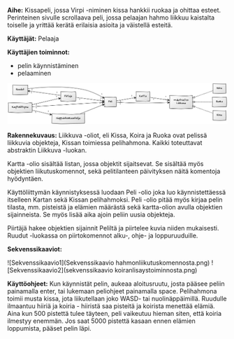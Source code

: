 ﻿**Aihe:** Kissapeli, jossa Virpi -niminen kissa hankkii ruokaa ja ohittaa esteet. Perinteinen sivulle scrollaava peli, jossa pelaajan hahmo liikkuu kaistalta toiselle ja yrittää kerätä erilaisia asioita ja väistellä esteitä.

**Käyttäjät:** Pelaaja

**Käyttäjien toiminnot:**

- pelin käynnistäminen
- pelaaminen


![Luokkakaavio](luokkakaavioFinal.png)


**Rakennekuvaus:** Liikkuva -oliot, eli Kissa, Koira ja Ruoka ovat pelissä liikkuvia objekteja, Kissan toimiessa pelihahmona. Kaikki toteuttavat abstraktin Liikkuva -luokan. 

Kartta -olio sisältää listan, jossa objektit sijaitsevat. Se sisältää myös objektien liikutuskomennot, sekä pelitilanteen päivityksen näitä komentoja hyödyntäen.

Käyttöliittymän käynnistyksessä luodaan Peli -olio joka luo käynnistettäessä itselleen Kartan sekä Kissan pelihahmoksi. Peli -olio pitää myös kirjaa pelin tilasta, mm. pisteistä ja elämien määrästä sekä kartta-olion avulla objektien sijainneista. Se myös lisää aika ajoin peliin uusia objekteja.

Piirtäjä hakee objektien sijainnit Peliltä ja piirtelee kuvia niiden mukaisesti. Ruudut -luokassa on piirtokomennot alku-, ohje- ja loppuruuduille.

**Sekvenssikaaviot:**

![Sekvenssikaavio1](Sekvenssikaavio hahmonliikutuskomennosta.png)
![Sekvenssikaavio2](sekvenssikaavio koiranlisaystoiminnosta.png)

**Käyttöohjeet:** Kun käynnistät pelin, aukeaa aloitusruutu, josta pääsee peliin painamalla enter, tai lukemaan peliohjeet painamalla space. Pelihahmona toimii musta kissa, jota liikutellaan joko WASD- tai nuolinäppäimillä. 
Ruudulle ilmaantuu hiiriä ja koiria - hiiristä saa pisteitä ja koirista menettää elämiä. Aina kun 500 pistettä tulee täyteen, peli vaikeutuu hieman siten, että koiria ilmestyy enemmän.
Jos saat 5000 pistettä kasaan ennen elämien loppumista, pääset pelin läpi.